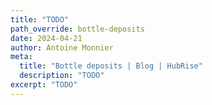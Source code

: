 ```yaml
---
title: "TODO"
path_override: bottle-deposits
date: 2024-04-21
author: Antoine Monnier
meta:
  title: "Bottle deposits | Blog | HubRise"
  description: "TODO"
excerpt: "TODO"
---
```


